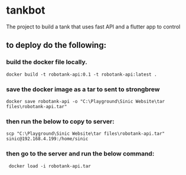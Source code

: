 # tankbot
The project to build a tank that uses fast API and a flutter app to control


## to deploy do the following:

### build the docker file locally.

```
docker build -t robotank-api:0.1 -t robotank-api:latest .
```

### save the docker image as a tar to sent to strongbrew

```
docker save robotank-api -o "C:\Playground\Sinic Website\tar files\robotank-api.tar"
```

### then run the below to copy to server:

```
scp "C:\Playground\Sinic Website\tar files\robotank-api.tar" sinic@192.168.4.199:/home/sinic
```

### then go to the server and run the below command:

```
 docker load -i robotank-api.tar
```